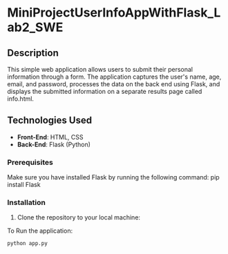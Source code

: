 # MiniProjectUserInfoAppWithFlask_Lab2_SWE

## Description
This simple web application allows users to submit their personal information through a form. The application captures the user's name, age, email, and password, processes the data on the back end using Flask, and displays the submitted information on a separate results page called info.html.

## Technologies Used
- **Front-End**: HTML, CSS
- **Back-End**: Flask (Python)
  

### Prerequisites
Make sure you have installed Flask by running the following command: pip install Flask

### Installation
1. Clone the repository to your local machine:


To Run the application:
```bash
python app.py
